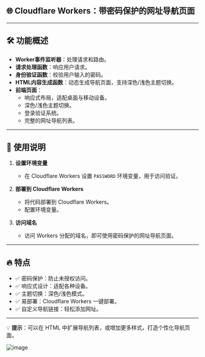 ## 🌐 **Cloudflare Workers：带密码保护的网址导航页面**

---

## 🛠️ **功能概述**
- **Worker事件监听器**：处理请求和路由。
- **请求处理函数**：响应用户请求。
- **身份验证函数**：校验用户输入的密码。
- **HTML内容生成函数**：动态生成导航页面，支持深色/浅色主题切换。
- **前端页面**：
  - 响应式布局，适配桌面与移动设备。
  - 深色/浅色主题切换。
  - 登录验证系统。
  - 完整的网址导航列表。

---

## 🚀 **使用说明**

1. **设置环境变量**
   - 在 Cloudflare Workers 设置 `PASSWORD` 环境变量，用于访问验证。

2. **部署到 Cloudflare Workers**
   - 将代码部署到 Cloudflare Workers。
   - 配置环境变量。

3. **访问域名**
   - 访问 Workers 分配的域名，即可使用密码保护的网址导航页面。

---

## 🔥 **特点**
- ✅ 密码保护：防止未授权访问。
- ✅ 响应式设计：适配各种设备。
- ✅ 主题切换：深色/浅色模式。
- ✅ 易部署：Cloudflare Workers 一键部署。
- ✅ 自定义导航链接：轻松添加网址。

---

💡 **提示**：可以在 HTML 中扩展导航列表，或增加更多样式，打造个性化导航页面。

![image](https://github.com/user-attachments/assets/2ca6aa5f-69c3-4cbf-be8e-8e96335e90d5)

